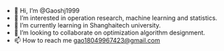 - 👋 Hi, I’m @Gaoshj1999
- 👀 I’m interested in operation research, machine learning and statistics.
- 🌱 I’m currently learning in Shanghaitech university.
- 💞️ I’m looking to collaborate on optimization algorithm designment.
- 📫 How to reach me gao18049967423@gmail.com


